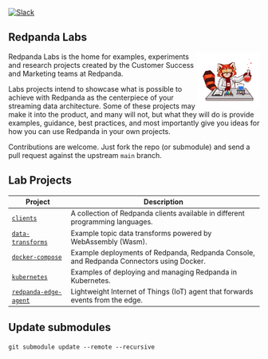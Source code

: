 [![Slack](https://img.shields.io/badge/Slack-Redpanda%20Community-blue)](https://redpanda.com/slack)

## Redpanda Labs

<img align="right" width="25%" src="images/redpanda_lab2.png">Redpanda Labs is the home for examples, experiments and research projects created by the Customer Success and Marketing teams at Redpanda.

Labs projects intend to showcase what is possible to achieve with Redpanda as the centerpiece of your streaming data architecture. Some of these projects may make it into the product, and many will not, but what they will do is provide examples, guidance, best practices, and most importantly give you ideas for how you can use Redpanda in your own projects.

Contributions are welcome. Just fork the repo (or submodule) and send a pull request against the upstream `main` branch.

## Lab Projects

| Project       | Description   |
| ------------- | ------------- |
| [`clients`](https://github.com/redpanda-data/redpanda-labs/clients) | A collection of Redpanda clients available in different programming languages. |
| [`data-transforms`](https://github.com/redpanda-data/redpanda-labs/tree/main/data-transforms) | Example topic data transforms powered by WebAssembly (Wasm). |
| [`docker-compose`](https://github.com/redpanda-data/redpanda-labs/tree/main/docker-compose) | Example deployments of Redpanda, Redpanda Console, and Redpanda Connectors using Docker. |
| [`kubernetes`](https://github.com/redpanda-data/redpanda-labs/tree/main/kubernetes) | Examples of deploying and managing Redpanda in Kubernetes. |
| [`redpanda-edge-agent`](https://github.com/redpanda-data/redpanda-edge-agent) | Lightweight Internet of Things (IoT) agent that forwards events from the edge. |

## Update submodules

```
git submodule update --remote --recursive
```
